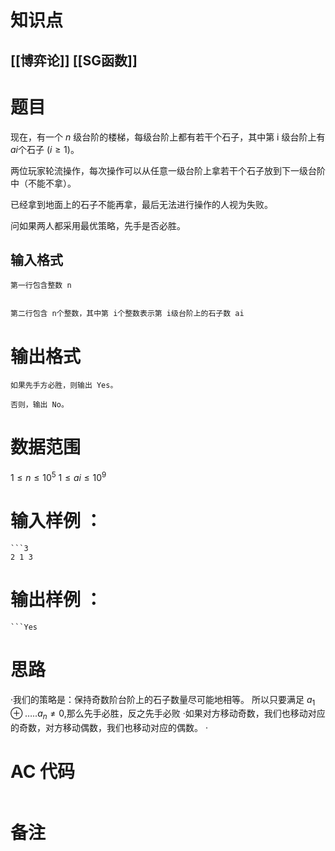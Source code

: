 # 知识点
  ## [[博弈论]] [[SG函数]]
# 题目
 现在，有一个 $n$
 级台阶的楼梯，每级台阶上都有若干个石子，其中第 i
 级台阶上有 $ai$个石子 $(i≥1)$。

两位玩家轮流操作，每次操作可以从任意一级台阶上拿若干个石子放到下一级台阶中（不能不拿）。

已经拿到地面上的石子不能再拿，最后无法进行操作的人视为失败。

问如果两人都采用最优策略，先手是否必胜。

## 输入格式
	第一行包含整数 n
	

	第二行包含 n个整数，其中第 i个整数表示第 i级台阶上的石子数 ai


# 输出格式
	如果先手方必胜，则输出 Yes。

	否则，输出 No。

# 数据范围
$1≤n≤10^5$
$1≤ai≤10^9$
# 输入样例 ：
````
```3
2 1 3
````

# 输出样例 ：
````
```Yes
````

# 思路
·我们的策略是：保持奇数阶台阶上的石子数量尽可能地相等。
所以只要满足 $a_{1}\oplus \dots..a_{n}\neq 0$,那么先手必胜，反之先手必败
·如果对方移动奇数，我们也移动对应的奇数，对方移动偶数，我们也移动对应的偶数。
·
# AC 代码
```cpp

```
# 备注
